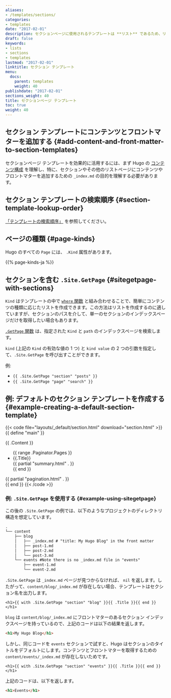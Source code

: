 ```yaml
---
aliases:
- /templates/sections/
categories:
- templates
date: "2017-02-01"
description: セクションページに使用されるテンプレートは **リスト** であるため、リストページで使用できるすべての変数とメソッドを備えています。
draft: false
keywords:
- lists
- sections
- templates
lastmod: "2017-02-01"
linktitle: セクション テンプレート
menu:
  docs:
    parent: templates
    weight: 40
publishdate: "2017-02-01"
sections_weight: 40
title: セクションページ テンプレート
toc: true
weight: 40
---
```


## セクション テンプレートにコンテンツとフロントマターを追加する {#add-content-and-front-matter-to-section-templates}

セクションページ テンプレートを効果的に活用するには、まず Hugo の [コンテンツ構成](/content-management/organization/) を理解し、特に、セクションやその他のリストページにコンテンツやフロントマターを追加するための `_index.md` の目的を理解する必要があります。

## セクション テンプレートの検索順序 {#section-template-lookup-order}

[「テンプレートの検索順序」](/templates/lookup-order/) を参照してください。

## ページの種類 {#page-kinds}

Hugo のすべての `Page` には、 `.Kind` 属性があります。

{{% page-kinds-ja %}}

## セクションを含む `.Site.GetPage` {#sitegetpage-with-sections}

`Kind` はテンプレートの中で [`where` 関数][where] と組み合わせることで、簡単にコンテンツの種類に応じたリストを作成できます。この方法はリストを作成するのに適していますが、セクションのパスを介して、単一のセクションのインデックスページだけを取得したい場合もあります。

[`.GetPage` 関数][getpage] は、指定された `Kind` と `path` のインデックスページを検索します。

`kind` (上記の `Kind` の有効な値の 1 つ) と `kind value` の 2 つの引数を指定して、`.Site.GetPage` を呼び出すことができます。 

例:

- `{{ .Site.GetPage "section" "posts" }}`
- `{{ .Site.GetPage "page" "search" }}`

## 例: デフォルトのセクション テンプレートを作成する {#example-creating-a-default-section-template}

{{< code file="layouts/_default/section.html" download="section.html" >}}
{{ define "main" }}
  <main>
      {{ .Content }}
          <ul class="contents">
          {{ range .Paginator.Pages }}
              <li>{{.Title}}
                  <div>
                    {{ partial "summary.html" . }}
                  </div>
              </li>
          {{ end }}
          </ul>
      {{ partial "pagination.html" . }}
  </main>
{{ end }}
{{< /code >}}

### 例: `.Site.GetPage` を使用する {#example-using-sitegetpage}

この後の `.Site.GetPage` の例では、以下のようなプロジェクトのディレクトリ構造を想定しています。

```txt
.
└── content
    ├── blog
    │   ├── _index.md # "title: My Hugo Blog" in the front matter
    │   ├── post-1.md
    │   ├── post-2.md
    │   └── post-3.md
    └── events #Note there is no _index.md file in "events"
        ├── event-1.md
        └── event-2.md
```

`.Site.GetPage` は `_index.md` ページが見つからなければ、 `nil` を返します。したがって、`content/blog/_index.md` が存在しない場合、テンプレートはセクション名を出力します。

```go-html-template
<h1>{{ with .Site.GetPage "section" "blog" }}{{ .Title }}{{ end }}</h1>
```

`blog` は `content/blog/_index.md` にフロントマターのあるセクション インデックスページを持っているので、上記のコードは以下の結果を返します。

```html
<h1>My Hugo Blog</h1>
```

しかし、同じコードを `events` セクションで試すと、Hugo はセクションのタイトルをデフォルトにします。コンテンツとフロントマターを取得するための `content/events/_index.md` が存在しないためです。

```go-html-template
<h1>{{ with .Site.GetPage "section" "events" }}{{ .Title }}{{ end }}</h1>
```

上記のコードは、以下を返します。

```html
<h1>Events</h1>
```

[contentorg]: /content-management/organization/
[getpage]: /functions/getpage/
[lists]: /templates/lists/
[lookup]: /templates/lookup-order/
[where]: /functions/where/
[sections]: /content-management/sections/
